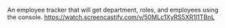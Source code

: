 An employee tracker that will get department, roles, and employees using the console.
https://watch.screencastify.com/v/50MLc1XyRS5XR1l1TBnL